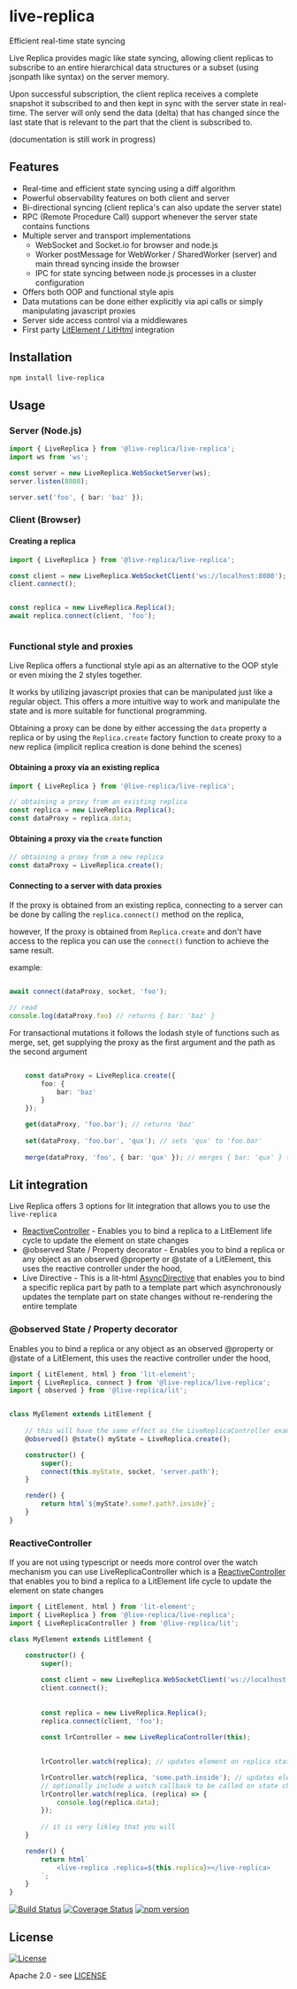 # live-replica
Efficient real-time state syncing

Live Replica provides magic like state syncing, 
allowing client replicas to subscribe to an entire hierarchical data structures or a subset (using jsonpath like syntax) on the server memory.

Upon successful subscription, the client replica receives a complete snapshot it subscribed to and then kept in sync with the server state in real-time.
The server will only send the data (delta) that has changed since the last state that is relevant to the part that the client is subscribed to.

(documentation is still work in progress)

## Features
- Real-time and efficient state syncing using a diff algorithm
- Powerful observability features on both client and server
- Bi-directional syncing (client replica's can also update the server state)
- RPC (Remote Procedure Call) support whenever the server state contains functions 
- Multiple server and transport implementations
    - WebSocket and Socket.io for browser and node.js
    - Worker postMessage for WebWorker / SharedWorker (server) and main thread syncing inside the browser
    - IPC for state syncing between node.js processes in a cluster configuration
- Offers both OOP and functional style apis 
- Data mutations can be done either explicitly via api calls or simply manipulating javascript proxies
- Server side access control via a middlewares
- First party [LitElement / LitHtml](https://lit.dev) integration

## Installation
```bash
npm install live-replica
```

## Usage

### Server (Node.js) 
```typescript
import { LiveReplica } from '@live-replica/live-replica';
import ws from 'ws';

const server = new LiveReplica.WebSocketServer(ws);
server.listen(8080);

server.set('foo', { bar: 'baz' });

```
### Client (Browser)

#### Creating a replica
```typescript
import { LiveReplica } from '@live-replica/live-replica';

const client = new LiveReplica.WebSocketClient('ws://localhost:8080');
client.connect();


const replica = new LiveReplica.Replica();
await replica.connect(client, 'foo');



```

### Functional style and proxies
Live Replica offers a functional style api as an alternative to the OOP style or even mixing the 2 styles together. 

It works by utilizing javascript proxies that can be manipulated just like a regular object.
This offers a more intuitive way to work and manipulate the state and is more suitable for functional programming.

Obtaining a proxy can be done by either accessing the `data` property a replica or
by using the `Replica.create` factory function to create proxy to a new replica (implicit replica creation is done behind the scenes)

#### Obtaining a proxy via an existing replica 
```typescript
import { LiveReplica } from '@live-replica/live-replica';

// obtaining a proxy from an existing replica
const replica = new LiveReplica.Replica();
const dataProxy = replica.data;
```

#### Obtaining a proxy via the `create` function
```typescript
// obtaining a proxy from a new replica
const dataProxy = LiveReplica.create();
```

#### Connecting to a server with data proxies
If the proxy is obtained from an existing replica, 
connecting to a server can be done by calling the `replica.connect()` method on the replica,

however, If the proxy is obtained from `Replica.create` and don't have access to the replica you can use the `connect()` function to achieve the same result. 

example:
```typescript

await connect(dataProxy, socket, 'foo');

// read
console.log(dataProxy.foo) // returns { bar: 'baz' }

```



For transactional mutations  it follows the lodash style of functions such as merge, set, get 
supplying the proxy as the first argument and the path as the second argument


```typescript

    const dataProxy = LiveReplica.create({
        foo: {
            bar: 'baz'
        }
    });

    get(dataProxy, 'foo.bar'); // returns 'baz'
    
    set(dataProxy, 'foo.bar', 'qux'); // sets 'qux' to 'foo.bar'
    
    merge(dataProxy, 'foo', { bar: 'qux' }); // merges { bar: 'qux' } to 'foo'

```


## Lit integration

Live Replica offers 3 options for lit integration that allows you to use the `live-replica`
 - [ReactiveController](https://lit.dev/docs/composition/controllers/) - Enables you to bind a replica to a LitElement life cycle to update the element on state changes
 - @observed State / Property decorator - Enables you to bind a replica or any object as an observed @property or @state of a LitElement, this uses the reactive controller under the hood,
 - Live Directive - This is a lit-html [AsyncDirective](https://lit.dev/docs/templates/custom-directives/#async-directives) that enables you to bind a specific replica part by path to a template part which asynchronously updates the template part on state changes without re-rendering the entire template

### @observed State / Property decorator
Enables you to bind a replica or any object as an observed @property or @state of a LitElement, this uses the reactive controller under the hood,

```typescript
import { LitElement, html } from 'lit-element';
import { LiveReplica, connect } from '@live-replica/live-replica';
import { observed } from '@live-replica/lit';


class MyElement extends LitElement {
        
    // this will have the same effect as the LiveReplicaController example below, it will update the element on state changes and unwatch on disconnectedCallback
    @observed() @state() myState = LiveReplica.create();

    constructor() {
        super();
        connect(this.myState, socket, 'server.path');
    }

    render() {
        return html`${myState?.some?.path?.inside}`;
    }
}
```

### ReactiveController
If you are not using typescript or needs more control over the watch mechanism you can use
LiveReplicaController which is a [ReactiveController](https://lit.dev/docs/composition/controllers/) that enables you to bind a replica to a LitElement life cycle to update the element on state changes

```typescript
import { LitElement, html } from 'lit-element';
import { LiveReplica } from '@live-replica/live-replica';
import { LiveReplicaController } from '@live-replica/lit';

class MyElement extends LitElement {
    
    constructor() {
        super();

        const client = new LiveReplica.WebSocketClient('ws://localhost:8080');
        client.connect();
  
  
        const replica = new LiveReplica.Replica();
        replica.connect(client, 'foo');
        
        const lrController = new LiveReplicaController(this);

        
        lrController.watch(replica); // updates element on replica state changes and unwatch on disconnectedCallback

        lrController.watch(replica, 'some.path.inside'); // updates element only when anything inside 'some.path.inside' changes and unwatch on disconnectedCallback
        // optionally include a watch callback to be called on state changes
        lrController.watch(replica, (replica) => {
            console.log(replica.data);
        });
        
        // it is very likley that you will 
    }

    render() {
        return html`
            <live-replica .replica=${this.replica}></live-replica>
        `;
    }
}
```

[![Build Status](https://travis-ci.org/barakedry/live-replica.svg?branch=master)](https://travis-ci.org/barakedry/live-replica)
[![Coverage Status](https://coveralls.io/repos/github/barakedry/live-replica/badge.svg?branch=master)](https://coveralls.io/github/barakedry/live-replica?branch=master)
[![npm version](https://badge.fury.io/js/live-replica.svg)](https://badge.fury.io/js/live-replica)


## License
[![License](https://img.shields.io/badge/license-Apache%202.0-blue.svg)](https://github.com/barakedry/live-replica/blob/master/LICENSE)

Apache 2.0 - see [LICENSE](https://github.com/barakedry/live-replica/blob/master/LICENSE)

